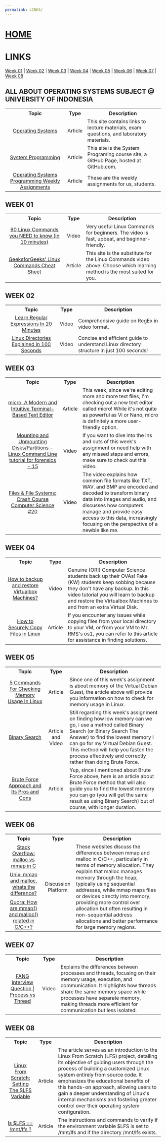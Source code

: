 ```yaml
---
permalink: LINKS/
---
```


# [HOME](../)

# LINKS
[Week 01](#week-01) | [Week 02](#week-02) | [Week 03](#week-03) | [Week 04](#week-04) | [Week 05](#week-05) | [Week 06](#week-06) | [Week 07](#week-07) | [Week 08](#week-08)

## ALL ABOUT OPERATING SYSTEMS SUBJECT @ UNIVERSITY OF INDONESIA
<table>
    <tr>
        <th style="text-align: center;">Topic</th>
        <th style="text-align: center;">Type</th>
        <th style="text-align: center;">Description</th>
    </tr>
    <tr>
        <td style="text-align: center;"><a href="https://os.vlsm.org/">Operating Systems</a></td>
        <td style="text-align: center;">Article</td>
        <td>This site contains links to lecture materials, exam questions, and laboratory materials.</td>
    </tr>
    <tr>
        <td style="text-align: center;"><a href="https://sp.vlsm.org/">System Programming</a></td>
        <td style="text-align: center;">Article</td>
        <td>This site is the System Programing course site, a GitHub Page, hosted at GitHub.com.</td>
    </tr>
    <tr>
        <td style="text-align: center;"><a href="https://demos.vlsm.org/">Operating Systems Programming Weekly Assignments</a></td>
        <td style="text-align: center;">Article</td>
        <td>These are the weekly assignments for us, students.</td>
    </tr>
</table>

## WEEK 01
<table>
    <tr>
        <th style="text-align: center;">Topic</th>
        <th style="text-align: center;">Type</th>
        <th style="text-align: center;">Description</th>
    </tr>
    <tr>
        <td style="text-align: center;"><a href="https://www.youtube.com/watch?v=gd7BXuUQ91w">60 Linux Commands you NEED to know (in 10 minutes)</a></td>
        <td style="text-align: center;">Video</td>
        <td>Very useful Linux Commands for beginners. The video is fast, upbeat, and beginner-friendly.</td>
    </tr>
    <tr>
        <td style="text-align: center;"><a href="https://www.geeksforgeeks.org/linux-commands-cheat-sheet/">GeeksforGeeks' Linux Commands Cheat Sheet</a></td>
        <td style="text-align: center;">Article</td>
        <td>This site is the substitute for the Linux Commands video above. Choose which learning method is the most suited for you.</td>
    </tr>
</table>

## WEEK 02
<table>
    <tr>
        <th style="text-align: center;">Topic</th>
        <th style="text-align: center;">Type</th>
        <th style="text-align: center;">Description</th>
    </tr>
    <tr>
        <td style="text-align: center;"><a href="https://www.youtube.com/watch?v=rhzKDrUiJVk">Learn Regular Expressions In 20 Minutes</a></td>
        <td style="text-align: center;">Video</td>
        <td>Comprehensive guide on RegEx in video format.</td>
    </tr>
    <tr>
        <td style="text-align: center;"><a href="https://youtu.be/42iQKuQodW4?si=su2ttbenQ-ds7V0o">Linux Directories Explained in 100 Seconds</a></td>
        <td style="text-align: center;">Video</td>
        <td>Concise and efficient guide to understand Linux directory structure in just 100 seconds!</td>
    </tr>
</table>

## WEEK 03
<table>
    <tr>
        <th style="text-align: center;">Topic</th>
        <th style="text-align: center;">Type</th>
        <th style="text-align: center;">Description</th>
    </tr>
    <tr>
        <td style="text-align: center;"><a href="https://micro-editor.github.io/">micro: A Modern and Intuitive Terminal-Based Text Editor</a></td>
        <td style="text-align: center;">Article</td>
        <td>This week, since we're editing more and more text files, I'm checking out a new text editor called micro! While it's not quite as powerful as Vi or Nano, micro is definitely a more user-friendly option.</td>
    </tr>
    <tr>
        <td style="text-align: center;"><a href="https://www.youtube.com/watch?v=F-a_BBAGfkE">Mounting and Unmounting Disks/Partitions - Linux Command Line tutorial for forensics - 15</a></td>
        <td style="text-align: center;">Video</td>
        <td>If you want to dive into the ins and outs of this week's assignment or need help with any missed steps and errors, make sure to check out this video.</td>
    </tr>
    <tr>
        <td style="text-align: center;"><a href="https://www.youtube.com/watch?v=KN8YgJnShPM">Files & File Systems: Crash Course Computer Science #20</a></td>
        <td style="text-align: center;">Video</td>
        <td>The video explains how common file formats like TXT, WAV, and BMP are encoded and decoded to transform binary data into images and audio, and discusses how computers manage and provide easy access to this data, increasingly focusing on the perspective of a newbie like me.</td>
    </tr>
</table>

## WEEK 04
<table>
    <tr>
        <th style="text-align: center;">Topic</th>
        <th style="text-align: center;">Type</th>
        <th style="text-align: center;">Description</th>
    </tr>
    <tr>
        <td style="text-align: center;"><a href="https://youtu.be/HkGJr5BJg5g">How to backup and restore Virtualbox Machines?</a></td>
        <td style="text-align: center;">Video</td>
        <td>Genuine (ORI) Computer Science students back up their OVAs! Fake (KW) students keep sobbing because they don't have any backup. In this video tutorial you will learn to backup and restore the Virtualbox Machines to and from an extra Virtual Disk.</td>
    </tr>
    <tr>
        <td style="text-align: center;"><a href="https://www.geeksforgeeks.org/scp-command-in-linux-with-examples/">How to Securely Copy Files in Linux</a></td>
        <td style="text-align: center;">Article</td>
        <td>If you encounter any issues while copying files from your local directory to your VM, or from your VM to Mr. RMS's os1, you can refer to this article for assistance in finding solutions.</td>
    </tr>
</table>

## WEEK 05
<table>
    <tr>
        <th style="text-align: center;">Topic</th>
        <th style="text-align: center;">Type</th>
        <th style="text-align: center;">Description</th>
    </tr>
    <tr>
        <td style="text-align: center;"><a href="https://www.linuxfoundation.org/blog/blog/classic-sysadmin-linux-101-5-commands-for-checking-memory-usage-in-linux">5 Commands For Checking Memory Usage In Linux</a></td>
        <td style="text-align: center;">Article</td>
        <td>Since one of this week's assignment is about memory of the Virtual Debian Guest, the article above will provide you information on how to check for memory usage in Linux.</td>
    </tr>
    <tr>
        <td style="text-align: center;"><a href="https://usaco.guide/silver/binary-search?lang=cpp">Binary Search</a></td>
        <td style="text-align: center;">Article and Video</td>
        <td>Still regarding this week's assignment on finding how low memory can we go, i use a method called Binary Search (or Binary Search The Answer) to find the lowest memory I can go for my Virtual Debian Guest. This method will help you fasten the process effectively and correctly rather than doing Brute Force.</td>
    </tr>
        <tr>
        <td style="text-align: center;"><a href="https://www.geeksforgeeks.org/brute-force-approach-and-its-pros-and-cons/">Brute Force Approach and Its Pros and Cons</a></td>
        <td style="text-align: center;">Article</td>
        <td>Yup, since i mentioned about Brute Force above, here is an article about Brute Force method that will also guide you to find the lowest memory you can go (you will get the same result as using Binary Search) but of course, with longer duration.</td>
    </tr>
</table>

## WEEK 06
<table>
    <tr>
        <th style="text-align: center;">Topic</th>
        <th style="text-align: center;">Type</th>
        <th style="text-align: center;">Description</th>
    </tr>
    <tr>
        <td style="text-align: center;"><a href="https://stackoverflow.com/questions/1739296/malloc-vs-mmap-in-c">Stack Overflow: malloc vs mmap in C</a></td>
        <td rowspan="3" style="text-align: center;">Discussion Platform</td>
        <td rowspan="3">These websites discuss the differences between mmap and malloc in C/C++, particularly in terms of memory allocation. They explain that malloc manages memory through the heap, typically using sequential addresses, while mmap maps files or devices directly into memory, providing more control over allocation but often resulting in non-sequential address allocations and better performance for large memory regions.</td>
    </tr>
    <tr>
        <td style="text-align: center;"><a href="https://www.unix.com/programming/146082-mmap-malloc-whats-difference.html">Unix: mmap and malloc, whats the difference?</a></td>
    </tr>
        <tr>
        <td style="text-align: center;"><a href="https://www.quora.com/How-are-mmap-and-malloc-related-in-C-C">Quora: How are mmap() and malloc() related in C/C++?</a></td>
    </tr>
</table>

## WEEK 07
<table>
    <tr>
        <th style="text-align: center;">Topic</th>
        <th style="text-align: center;">Type</th>
        <th style="text-align: center;">Description</th>
    </tr>
    <tr>
        <td style="text-align: center;"><a href="https://www.youtube.com/watch?v=4rLW7zg21gI">FANG Interview Question | Process vs Thread</a></td>
        <td style="text-align: center;">Video</td>
        <td>Explains the differences between processes and threads, focusing on their memory usage, execution, and communication. It highlights how threads share the same memory space while processes have separate memory, making threads more efficient for communication but less isolated.</td>
    </tr>
</table>

## WEEK 08
<table>
    <tr>
        <th style="text-align: center;">Topic</th>
        <th style="text-align: center;">Type</th>
        <th style="text-align: center;">Description</th>
    </tr>
    <tr>
        <td style="text-align: center;"><a href="https://www.linuxfromscratch.org/lfs/view/development/chapter02/aboutlfs.html">Linux From Scratch: Setting The $LFS Variable</a></td>
        <td style="text-align: center;">Article</td>
        <td>The article serves as an introduction to the Linux From Scratch (LFS) project, detailing its objective of guiding users through the process of building a customized Linux system entirely from source code. It emphasizes the educational benefits of this hands-on approach, allowing users to gain a deeper understanding of Linux's internal mechanisms and fostering greater control over their operating system configuration.</td>
    </tr>
    <tr>
        <td style="text-align: center;"><a href="https://demos.vlsm.org/W03-02.html">Is $LFS == /mnt/lfs ?</a></td>
        <td style="text-align: center;">Article</td>
        <td>The instructions and commands to verify if the environment variable $LFS is set to /mnt/lfs and if the directory /mnt/lfs exists.</td>
    </tr>
</table>
